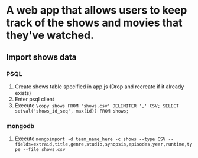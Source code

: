 # A web app that allows users to keep track of the shows and movies that they've watched.

## Import shows data ##
### PSQL ###
1. Create shows table specified in app.js (Drop and recreate if it already exists)
2. Enter psql client
3. Execute `\copy shows FROM 'shows.csv' DELIMITER ',' CSV; SELECT setval('shows_id_seq', max(id))
FROM shows;`

### mongodb ### 
1. Execute `mongoimport -d team_name_here -c shows --type CSV --fields=extraid,title,genre,studio,synopsis,episodes,year,runtime,type --file shows.csv`
